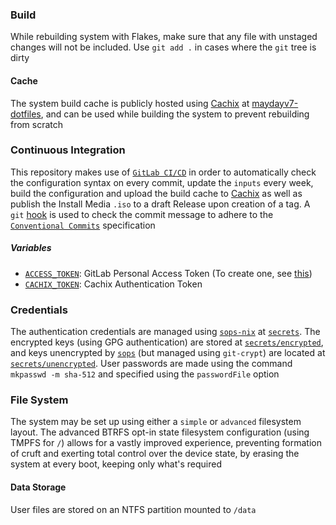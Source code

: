 ### Build
While rebuilding system with Flakes, make sure that any file with unstaged changes will not be included. Use `git add .` in cases where the `git` tree is dirty

#### Cache
The system build cache is publicly hosted using [Cachix](https://www.cachix.org) at [maydayv7-dotfiles](https://app.cachix.org/cache/maydayv7-dotfiles), and can be used while building the system to prevent rebuilding from scratch

### Continuous Integration
This repository makes use of [`GitLab CI/CD`](../.gitlab/.gitlab-ci.yml) in order to automatically check the configuration syntax on every commit, update the `inputs` every week, build the configuration and upload the build cache to [Cachix](https://app.cachix.org/cache/maydayv7-dotfiles) as well as publish the Install Media `.iso` to a draft Release upon creation of a tag. A `git` [hook](../.git-hooks) is used to check the commit message to adhere to the [`Conventional Commits`](https://www.conventionalcommits.org) specification

##### Variables
+ [`ACCESS_TOKEN`](../modules/apps/git/secrets/gitlab.token): GitLab Personal Access Token (To create one, see [this]((https://docs.gitlab.com/ee/user/profile/personal_access_tokens.html)))
+ [`CACHIX_TOKEN`](../secrets/encrypted/cachix.token): Cachix Authentication Token

### Credentials
The authentication credentials are managed using [`sops-nix`](https://github.com/Mic92/sops-nix) at [`secrets`](../secrets). The encrypted keys (using GPG authentication) are stored at [`secrets/encrypted`](../secrets/encrypted), and keys unencrypted by [`sops`](https://github.com/mozilla/sops) (but managed using `git-crypt`) are located at [`secrets/unencrypted`](../secrets/unencrypted). User passwords are made using the command `mkpasswd -m sha-512` and specified using the `passwordFile` option

### File System
The system may be set up using either a `simple` or `advanced` filesystem layout. The advanced BTRFS opt-in state filesystem configuration (using TMPFS for `/`) allows for a vastly improved experience, preventing formation of cruft and exerting total control over the device state, by erasing the system at every boot, keeping only what's required

#### Data Storage
User files are stored on an NTFS partition mounted to `/data`